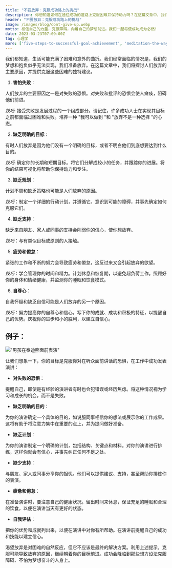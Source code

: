 ```yaml
---
title: "不要放弃：克服成功路上的挑战"
description: 你想知道如何在通往成功的道路上克服困难并保持动力吗？在这篇文章中，我们看看人们放弃的主要原因，并提供一些提示，帮助你应对这些挑战，实现你的目标。
header: "不要放弃：克服成功路上的挑战"
image: /images/blog/dont-give-up.webp
motto: 相信自己的力量，克服障碍，向着自己的梦想前进。我们一起将使成功成为必然!
date: 2023-03-23T07:09:00Z
tag: 心理学
more: ['five-steps-to-successful-goal-achievement', 'meditation-the-way-to-harmony']
---
```

我们都知道，生活可能充满了困难和意外的曲折。我们经常面临的情况是，我们的梦想和抱负似乎无法实现，我们准备放弃。在这篇文章中，我们将探讨人们放弃的主要原因，并提供克服这些困难的独特建议。

1. **害怕失败**：

人们放弃的主要原因之一是对失败的恐惧。对失败和批评的恐惧会使人瘫痪，阻碍他们前进。

  
_技巧_: 接受失败是发展过程的一个组成部分。请记住，许多成功人士在实现其目标之前都面临过困难和失败。培养一种 "我可以做到 "和 "放弃不是一种选择 "的心态。

2. **缺乏明确的目标**：

有时人们放弃是因为他们没有一个明确的目标，或者不明白他们到底想要达到什么目的。

  
_技巧_: 确定你的长期和短期目标。将它们分解成较小的任务，并跟踪你的进展。将你的结果可视化将帮助你保持动力和专注。

3. **缺乏规划**：

计划不周和缺乏策略也可能是人们放弃的原因。

  
_技巧_：制定一个详细的行动计划，并遵循它。意识到可能的障碍，并事先确定如何克服它们。

4. **缺乏支持**：

缺乏来自朋友、家人或同事的支持会削弱你的信心，使你想放弃。

  
_技巧_：与有类似目标或原则的人接触。

5. **疲劳和倦怠**：

紧张的工作和不断的努力会导致疲劳和倦怠，这反过来又会引起放弃的欲望。

  
_技巧_：学会管理你的时间和精力。计划休息和恢复期，以避免超负荷工作。照顾好你的身体和情绪健康，并监测你的睡眠和饮食模式。

6. **自尊心**：

自我怀疑和缺乏自信可能是人们放弃的另一个原因。

  
_技巧_：努力提高你的自尊心和信心。写下你的成就、成功和积极的特征，以提醒自己的优势。庆祝你的进步和小的胜利，以建立自信心。

  
## 例子：

!["男孩在泰迪熊面前表演"](/images/blog/dont-give-up-example.webp)


让我们想象一下，你的目标是克服你对在听众面前讲话的恐惧，在工作中成功发表演讲：

* **对失败的恐惧**：

提醒自己，即使是有经验的演讲者有时也会犯错误或经历焦虑。将这种情况视为学习和成长的机会，而不是失败。

* **缺乏明确的目的**：

为你的演讲确定一个具体的目的，如说服同事相信你的想法或展示你的工作成果。这将有助于将注意力集中在重要的点上，并为提问做好准备。

* **缺乏计划**：

为你的演讲制定一个明确的计划，包括结构、关键点和材料。对你的演讲进行排练，这样你就会有信心，并事先纠正任何不足之处。

* **缺少支持**：

与朋友、家人或同事分享你的担忧。他们可以提供建议、支持，甚至帮助你排练你的表演。

* **疲惫和倦怠**：

在准备演讲时，要注意自己的健康状况。留出时间来休息，保证充足的睡眠和合理的饮食，以便在演讲当天有更好的状态。

* **自我评估**：

把你的优势和成就列出来，以便在演讲中对你有所帮助。在演讲前提醒自己的成功和技能以建立信心。

  
渴望放弃是对困难的自然反应，但它不应该是最终的解决方案。利用上述提示，克服可能导致放弃的原因，继续朝着你的目标前进。成功会降临到那些想方设法克服障碍、不怕为梦想奋斗的人身上。
